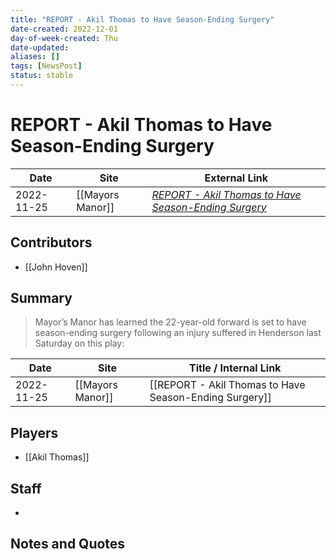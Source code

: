 ```yaml
---
title: "REPORT - Akil Thomas to Have Season-Ending Surgery"
date-created: 2022-12-01
day-of-week-created: Thu
date-updated: 
aliases: []
tags: [NewsPost]
status: stable
---
```


# REPORT - Akil Thomas to Have Season-Ending Surgery

| Date       | Site             | External Link                                                                                                                             |
| ---------- | ---------------- | ----------------------------------------------------------------------------------------------------------------------------------------- |
| 2022-11-25 | [[Mayors Manor]] | [*REPORT - Akil Thomas to Have Season-Ending Surgery*](https://mayorsmanor.com/2022/11/report-akil-thomas-to-have-season-ending-surgery/) |

## Contributors
- [[John Hoven]]

## Summary
> Mayor’s Manor has learned the 22-year-old forward is set to have season-ending surgery following an injury suffered in Henderson last Saturday on this play:

| Date       | Site             | Title / Internal Link                                  |
| ---------- | ---------------- | ------------------------------------------------------ |
| 2022-11-25 | [[Mayors Manor]] | [[REPORT - Akil Thomas to Have Season-Ending Surgery]] |

## Players
- [[Akil Thomas]]

## Staff
- 

## Notes and Quotes
> 

